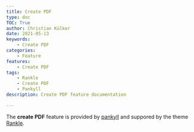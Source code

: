 ```yaml
---
title: Create PDF
type: doc
TOC: True
author: Christian Külker
date: 2021-05-13
keywords:
    - Create PDF
categories:
    - Feature
features:
    - Create PDF
tags:
    - Rankle
    - Create PDF
    - Pankyll
description: Create PDF feature documentation

---
```


The **create PDF** feature is provided by [pankyll] and suppored
by the theme [Rankle].

[Pankyll]: https://www.pankyll.org/
[Rankle]:  https://www.pankyll.org/en_US/Pankyll-Themes/pankyll-theme-rankle.html

